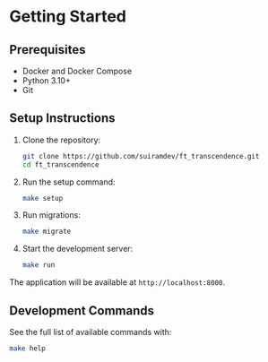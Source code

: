 # Getting Started

## Prerequisites

- Docker and Docker Compose
- Python 3.10+
- Git

## Setup Instructions

1. Clone the repository:
   ```bash
   git clone https://github.com/suiramdev/ft_transcendence.git
   cd ft_transcendence
   ```

2. Run the setup command:
   ```bash
   make setup
   ```

3. Run migrations:
   ```bash
   make migrate
   ```

4. Start the development server:
   ```bash
   make run
   ```

The application will be available at `http://localhost:8000`.

## Development Commands

See the full list of available commands with:

```bash
make help
```